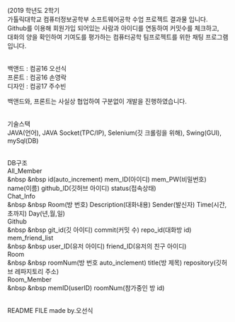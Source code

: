(2019 학년도 2학기<br>
가톨릭대학교 컴퓨터정보공학부 소프트웨어공학 수업 프로젝트 결과물 입니다.<br>
Github를 이용해 회원가입 되어있는 사람과 아이디를 연동하여 커밋수를 체크하고,<br>
대화의 양을 확인하여 기여도를 평가하는 컴퓨터공학 팀프로젝트를 위한 채팅 프로그램입니다.<br><br>

백앤드 : 컴공16 오선식<br>
프론트 : 컴공16 손영락<br>
디자인 : 컴공17 주수빈<br>

백앤드와, 프론트는 사실상 협업하여 구분없이 개발을 진행하였습니다.<br><br>

기술스택<br>
JAVA(언어), JAVA Socket(TPC/IP), Selenium(깃 크롤링을 위해), Swing(GUI), mySql(DB)<br><br>

DB구조<br>
All_Member<br>
&nbsp &nbsp id(auto_increment) mem_ID(아이디) mem_PW(비밀번호) name(이름) github_ID(깃허브 아이디) status(접속상태)<br>
Chat_Info<br>
&nbsp &nbsp Room(방 번호) Description(대화내용) Sender(발신자) Time(시간, 초까지) Day(년,월,일)<br>
Github<br>
&nbsp &nbsp git_id(깃 아이디) commit(커밋 수) repo_id(대화방 id)<br>
mem_friend_list<br>
&nbsp &nbsp user_ID(유저 아이디) friend_ID(유저의 친구 아이디)<br>
Room<br>
&nbsp &nbsp roomNum(방 번호 auto_inclement) title(방 제목) repository(깃허브 레파지토리 주소)<br>
Room_Member<br>
&nbsp &nbsp memID(userID) roomNum(참가중인 방 id)<br><br>

README FILE made by.오선식
